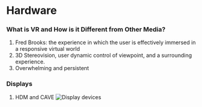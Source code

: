 # Hardware
### What is VR and How is it Different from Other Media?
1. Fred Brooks: the experience in which the user is effectively immersed in a responsive virtual world
2. 3D Stereovision, user dynamic control of viewpoint, and a surrounding experience.
3. Overwhelming and persistent

### Displays
1. HDM and CAVE
![Display devices](https://slidetodoc.com/presentation_image/63adee7aaa9fdd9056a3903de21fde66/image-22.jpg)
